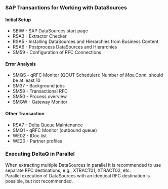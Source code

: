 ### SAP Transactions for Working with DataSources

#### Initial Setup
* SBIW - SAP DataSources start page
* RSA3 - Extractor Checker 
* RSA5 - Installing DataSources and Hierarchies from Business Content  
* RSA6 - Postprocess DataSources and Hierarchies 
* SM59 - Configuration of RFC Connections 


#### Error Analysis
* SMQS - qRFC Monitor (QOUT Scheduler): Number of *Max.Conn.* should be at least 10
* SM37 - Background jobs
* SM58 - Transactional RFC
* SM50 - Process overview
* SMGW - Gateway Monitor


#### Other Transaction
* RSA7 - Delta Queue Maintenance
* SMQ1 - qRFC Monitor (outbound queue)
* WE02 - IDoc list
* WE20 - Partner profiles

### Executing DeltaQ in Parallel

When extracting multiple DataSources in parallel it is recommended to use separate RFC destinations, e.g., XTRACT01, XTRACT02, etc.<br>
Parallel execution of DataSources with an identical RFC destination is possible, but not recommended.


